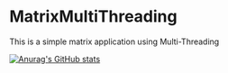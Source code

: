 # MatrixMultiThreading

This is a simple matrix application using Multi-Threading

[![Anurag's GitHub stats](https://github-readme-stats.vercel.app/api?username=aissam-gif)](https://github.com/herkane/taskfa)
